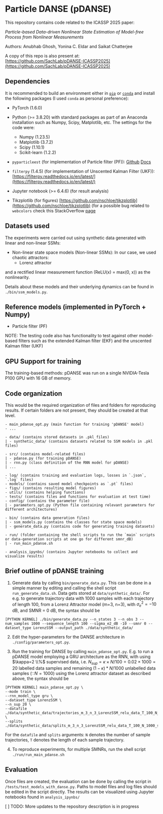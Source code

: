# Particle DANSE (pDANSE)

This repository contains code related to the ICASSP 2025 paper: 

*Particle-based Data-driven Nonlinear State Estimation of Model-free Process from Nonlinear Measurements*

Authors: Anubhab Ghosh, Yonina C. Eldar and Saikat Chatterjee

A copy of this repo is also present at: [https://github.com/SachLab/pDANSE-ICASSP2025](https://github.com/SachLab/pDANSE-ICASSP2025)

## Dependencies 
It is recommended to build an environment either in [`pip`](https://packaging.python.org/en/latest/guides/installing-using-pip-and-virtual-environments/) or [`conda`](https://packaging.python.org/en/latest/guides/installing-using-pip-and-virtual-environments/) and install the following packages (I used `conda` as personal preference):
- PyTorch (1.6.0)
- Python (>= 3.8.20) with standard packages as part of an Anaconda installation such as Numpy, Scipy, Matplotlib, etc. The settings for the code were:
    - Numpy (1.23.5)
    - Matplotlib (3.7.2)
    - Scipy (1.10.1)
    - Scikit-learn (1.2.2)

- `pyparticleest` (for implementation of Particle filter (PF)): [Github](https://github.com/jerkern/pyParticleEst) [Docs](https://pyparticleest.readthedocs.io/en/latest/index.html)
- `filterpy` (1.4.5) (for implementation of Unscented Kalman Filter (UKF)): [https://filterpy.readthedocs.io/en/latest/](https://filterpy.readthedocs.io/en/latest/)
- Jupyter notebook (>= 6.4.6) (for result analysis)
- Tikzplotlib (for figures) [https://github.com/nschloe/tikzplotlib](https://github.com/nschloe/tikzplotlib) (for a possible bug related to `webcolors` check this StackOverflow [page](https://stackoverflow.com/questions/78672058/tikzplotlib-module-throws-attribute-error-module-webcolors-has-no-attribute)

## Datasets used 

The experiments were carried out using synthetic data generated with linear and non-linear SSMs:

- Non-linear state space models (Non-linear SSMs): In our case, we used chaotic attractors:
    - Lorenz attractor
 
and a rectified linear measurement function (ReLU(x) = max(0, x)) as the nonlinearity. 
  
Details about these models and their underlying dynamics can be found in `./bin/ssm_models.py`. 

## Reference models (implemented in PyTorch + Numpy)

- Particle filter (PF)

NOTE: The testing code also has functionality to test against other model-based filters such as the extended Kalman filter (EKF) and the unscented Kalman filter (UKF)

## GPU Support for training

The training-based methods: pDANSE was run on a single NVIDIA-Tesla P100 GPU with 16 GB of memory. 

## Code organization
This would be the required organization of files and folders for reproducing results. If certain folders are not present, they should be created at that level.

````
- main_pdanse_opt.py (main function for training 'pDANSE' model)
- ...

- data/ (contains stored datasets in .pkl files)
| - synthetic_data/ (contains datasets related to SSM models in .pkl files)

- src/ (contains model-related files)
| - pdanse.py (for training pDANSE)
| - rnn.py (class definition of the RNN model for pDANSE)
| ...

- log/ (contains training and evaluation logs, losses in `.json`, `.log` files)
- models/ (contains saved model checkpoints as `.pt` files)
- figs/ (contains resulting model figures)
- utils/ (contains helping functions)
- tests/ (contains files and functions for evaluation at test time)
- config/ (contains the parameter file)
| - parameters_opt.py (Python file containing relevant parameters for different architectures)

- bin/ (contains data generation files)
| - ssm_models.py (contains the classes for state space models)
| - generate_data.py (contains code for generating training datasets)

- run/ (folder containing the shell scripts to run the `main` scripts or data-generation scripts at one go for different smnr_dB)
| - run_main_pdanse.sh

- analysis_ipynbs/ (contains Jupyter notebooks to collect and visualize results)

````

## Brief outline of pDANSE training

1. Generate data by calling `bin/generate_data.py`. This can be done in a simple manner by editing and calling the shell script `run_generate_data.sh`. Data gets stored at `data/synthetic_data/`. For e.g. to generate trajectory data with 1000 samples with each trajectory of length 100, from a Lorenz Attractor model (m=3, n=3), with $\sigma_{e}^{2}= -10$ dB, and $\text{SMNR}$ = $0$ dB, the syntax should be 
````
[PYTHON KERNEL] ./bin/generate_data.py --n_states 3 --n_obs 3 --num_samples 1000 --sequence_length 100 --sigma_e2_dB -10 --smnr 0 --dataset_type LorenzSSM --output_path ./data/synthetic_data/
````
2. Edit the hyper-parameters for the DANSE architecture in `./config/parameters_opt.py`.

3. Run the training for DANSE by calling `main_pdanse_opt.py`.  E.g. to run a pDANSE model employing a GRU architecture as the RNN, with using $\kappa=2 \\%$ supervised data, i.e. $N_{sup}=\kappa \times N / 100 =0.02 \times 1000 = 20$ labelled data samples and remaining $(1 - \kappa) * N / 1000$ unlabelled data samples ($\because N = 1000$) using the Lorenz attractor dataset as described above, the syntax should be
```
[PYTHON KERNEL] main_pdanse_opt.py \
--mode train \
--rnn_model_type gru \
--dataset_type LorenzSSM \
--n_sup 20 \
--datafile ./data/synthetic_data/trajectories_m_3_n_3_LorenzSSM_relu_data_T_100_N_1000_sigmae2_-10.0dB_smnr_0.0dB.pkl \
--splits ./data/synthetic_data/splits_m_3_n_3_LorenzSSM_relu_data_T_100_N_1000_sigmae2_-10.0dB_smnr_0.0dB.pkl
```
For the `datafile` and `splits` arguments:
`N` denotes the number of sample trajectories, `T` denotes the length of each sample trajectory. 

4. To reproduce experiments, for multiple SMNRs, run the shell script `./run/run_main_pdanse.sh`

## Evaluation

Once files are created, the evaluation can be done by calling the script in `/tests/test_models_with_danse.py`. Paths to model files and log files should be edited in the script directly. The results can be visualized using Jupyter notebooks found in `analysis_ipynbs/`

[ ] TODO: More updates to the repository description is in progress
